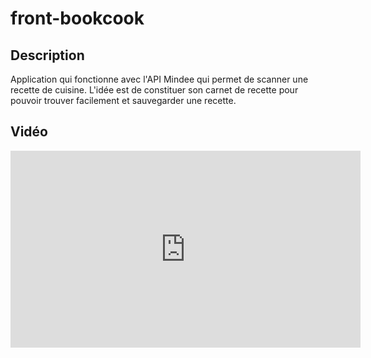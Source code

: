  # front-bookcook

## Description
Application qui fonctionne avec l'API Mindee qui permet de scanner une recette de cuisine.
L'idée est de constituer son carnet de recette pour pouvoir trouver facilement et sauvegarder une recette.

## Vidéo
<iframe width="560" height="315" src="https://res.cloudinary.com/dj6cmwlv8/video/upload/v1729686555/cahierderecettes_uteqrl.mp4" frameborder="0" allow="accelerometer; autoplay; clipboard-write; encrypted-media; gyroscope; picture-in-picture" allowfullscreen></iframe>
